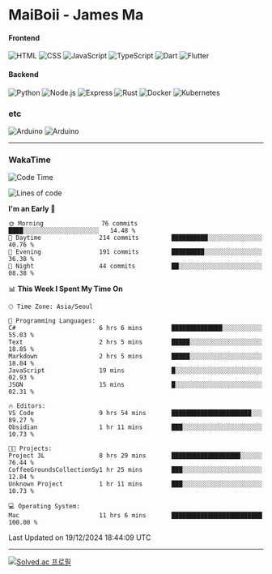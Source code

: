 # MaiBoii - James Ma

#### Frontend
![HTML](https://img.shields.io/badge/-HTML-E34F26?style=flat-square&logo=html5&logoColor=white)
![CSS](https://img.shields.io/badge/-CSS-1572B6?style=flat-square&logo=css3)
![JavaScript](https://img.shields.io/badge/-JavaScript-F7DF1E?style=flat-square&logo=javascript&logoColor=black)
![TypeScript](https://img.shields.io/badge/-TypeScript-02569B?style=flat-square&logo=typescript&logoColor=white)
![Dart](https://img.shields.io/badge/-Dart-0175C2?style=flat-square&logo=dart)
![Flutter](https://img.shields.io/badge/-Flutter-02569B?style=flat-square&logo=flutter)


#### Backend
![Python](https://img.shields.io/badge/-Python-3776AB?style=flat-square&logo=python&logoColor=white)
![Node.js](https://img.shields.io/badge/-Node.js-339933?style=flat-square&logo=node.js&logoColor=white)
![Express](https://img.shields.io/badge/-Express-339933?style=flat-square&logo=express&logoColor=white)
![Rust](https://img.shields.io/badge/-Rust-000000?style=flat-square&logo=rust&logoColor=white)
![Docker](https://img.shields.io/badge/-Docker-2496ED?style=flat-square&logo=docker&logoColor=white)
![Kubernetes](https://img.shields.io/badge/-Kubernetes-326CE5?style=flat-square&logo=kubernetes&logoColor=white)


### etc
![Arduino](https://img.shields.io/badge/-Arduino-00878F?style=flat-square&logo=arduino&logoColor=white)
![Arduino](https://img.shields.io/badge/-Unity-232326?style=flat-square&logo=unity&logoColor=white)

---
### WakaTime
<!--START_SECTION:waka-->
![Code Time](http://img.shields.io/badge/Code%20Time-974%20hrs%2055%20mins-blue)

![Lines of code](https://img.shields.io/badge/From%20Hello%20World%20I%27ve%20Written-1.8%20million%20lines%20of%20code-blue)

**I'm an Early 🐤** 

```text
🌞 Morning                76 commits          ████░░░░░░░░░░░░░░░░░░░░░   14.48 % 
🌆 Daytime                214 commits         ██████████░░░░░░░░░░░░░░░   40.76 % 
🌃 Evening                191 commits         █████████░░░░░░░░░░░░░░░░   36.38 % 
🌙 Night                  44 commits          ██░░░░░░░░░░░░░░░░░░░░░░░   08.38 % 
```


📊 **This Week I Spent My Time On** 

```text
🕑︎ Time Zone: Asia/Seoul

💬 Programming Languages: 
C#                       6 hrs 6 mins        ██████████████░░░░░░░░░░░   55.03 % 
Text                     2 hrs 5 mins        █████░░░░░░░░░░░░░░░░░░░░   18.85 % 
Markdown                 2 hrs 5 mins        █████░░░░░░░░░░░░░░░░░░░░   18.84 % 
JavaScript               19 mins             █░░░░░░░░░░░░░░░░░░░░░░░░   02.93 % 
JSON                     15 mins             █░░░░░░░░░░░░░░░░░░░░░░░░   02.31 % 

🔥 Editors: 
VS Code                  9 hrs 54 mins       ██████████████████████░░░   89.27 % 
Obsidian                 1 hr 11 mins        ███░░░░░░░░░░░░░░░░░░░░░░   10.73 % 

🐱‍💻 Projects: 
Project 3L               8 hrs 29 mins       ███████████████████░░░░░░   76.44 % 
CoffeeGroundsCollectionSy1 hr 25 mins        ███░░░░░░░░░░░░░░░░░░░░░░   12.84 % 
Unknown Project          1 hr 11 mins        ███░░░░░░░░░░░░░░░░░░░░░░   10.73 % 

💻 Operating System: 
Mac                      11 hrs 6 mins       █████████████████████████   100.00 % 
```


 Last Updated on 19/12/2024 18:44:09 UTC
<!--END_SECTION:waka-->
---
[![Solved.ac
프로필](http://mazassumnida.wtf/api/v2/generate_badge?boj=msu2020)](https://solved.ac/msu2020)
